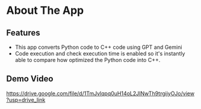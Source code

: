 # About The App

## Features
- This app converts Python code to C++ code using GPT and Gemini
- Code execution and check execution time is enabled so it's instantly able to compare how optimized the Python code into C++.

## Demo Video
https://drive.google.com/file/d/1TmJvlqpq0uH14oL2JINwTh9trgiiyOJo/view?usp=drive_link 

